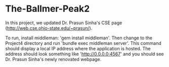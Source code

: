 The-Ballmer-Peak2
=================
In this project, we updated Dr. Prasun Sinha's CSE page (http://web.cse.ohio-state.edu/~prasun/).


To run, install middleman: 'gem install middleman'. Then change to the Project4 directory and run 'bundle exec middleman server'. This command should display a local IP address where the application is hosted. The address should look something like 'http://0.0.0.0:4567' and you should see Dr. Prasun Sinha's newly renovated webpage.
